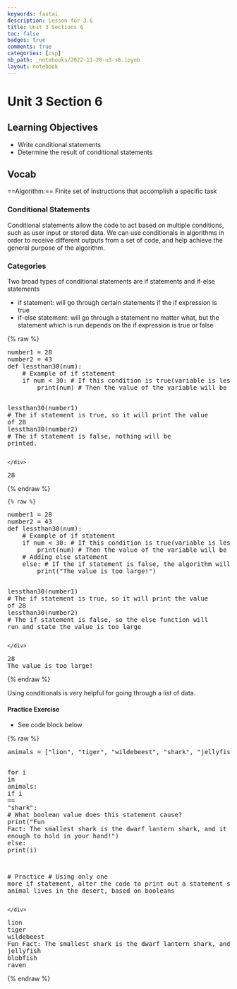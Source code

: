 ```yaml
---
keywords: fastai
description: Lesson for 3.6
title: Unit 3 Sections 6
toc: false
badges: true
comments: true
categories: [csp]
nb_path: _notebooks/2022-11-28-u3-s6.ipynb
layout: notebook
---
```


<!--
#################################################
### THIS FILE WAS AUTOGENERATED! DO NOT EDIT! ###
#################################################
# file to edit: _notebooks/2022-11-28-u3-s6.ipynb
-->

<div class="container" id="notebook-container">
        
<div class="cell border-box-sizing text_cell rendered"><div class="inner_cell">
<div class="text_cell_render border-box-sizing rendered_html">
<h1 id="Unit-3-Section-6">Unit 3 Section 6<a class="anchor-link" href="#Unit-3-Section-6"> </a></h1><h2 id="Learning-Objectives">Learning Objectives<a class="anchor-link" href="#Learning-Objectives"> </a></h2><ul>
<li>Write conditional statements</li>
<li>Determine the result of conditional statements</li>
</ul>
<h2 id="Vocab">Vocab<a class="anchor-link" href="#Vocab"> </a></h2><p>==Algorithm:== Finite set of instructions that accomplish a specific task</p>
<h3 id="Conditional-Statements">Conditional Statements<a class="anchor-link" href="#Conditional-Statements"> </a></h3><p>Conditional statements allow the code to act based on multiple conditions, such as user input or stored data. We can use conditionals in algorithms in order to receive different outputs from a set of code, and help achieve the general purpose of the algorithm.</p>
<h3 id="Categories">Categories<a class="anchor-link" href="#Categories"> </a></h3><p>Two broad types of conditional statements are if statements and if-else statements</p>
<ul>
<li>if statement: will go through certain statements if the if expression is true</li>
<li>if-else statement: will go through a statement no matter what, but the statement which is run depends on the if expression is true or false</li>
</ul>

</div>
</div>
</div>
    {% raw %}
    
<div class="cell border-box-sizing code_cell rendered">
<div class="input">

<div class="inner_cell">
    <div class="input_area">
<div class=" highlight hl-ipython3"><pre><span></span><span class="n">number1</span> <span class="o">=</span> <span class="mi">28</span>
<span class="n">number2</span> <span class="o">=</span> <span class="mi">43</span>
<span class="k">def</span> <span class="nf">lessthan30</span><span class="p">(</span><span class="n">num</span><span class="p">):</span>
    <span class="c1"># Example of if statement</span>
    <span class="k">if</span> <span class="n">num</span> <span class="o">&lt;</span> <span class="mi">30</span><span class="p">:</span> <span class="c1"># If this condition is true(variable is less than 30)</span>
        <span class="nb">print</span><span class="p">(</span><span class="n">num</span><span class="p">)</span> <span class="c1"># Then the value of the variable will be printed</span>

<span class="n">lessthan30</span><span class="p">(</span><span class="n">number1</span><span class="p">)</span> <span class="c1"># The if statement is true, so it will print the value of 28</span>
<span class="n">lessthan30</span><span class="p">(</span><span class="n">number2</span><span class="p">)</span> <span class="c1"># The if statement is false, nothing will be printed.</span>
</pre></div>

    </div>
</div>
</div>

<div class="output_wrapper">
<div class="output">

<div class="output_area">

<div class="output_subarea output_stream output_stdout output_text">
<pre>28
</pre>
</div>
</div>

</div>
</div>

</div>
    {% endraw %}

    {% raw %}
    
<div class="cell border-box-sizing code_cell rendered">
<div class="input">

<div class="inner_cell">
    <div class="input_area">
<div class=" highlight hl-ipython3"><pre><span></span><span class="n">number1</span> <span class="o">=</span> <span class="mi">28</span>
<span class="n">number2</span> <span class="o">=</span> <span class="mi">43</span>
<span class="k">def</span> <span class="nf">lessthan30</span><span class="p">(</span><span class="n">num</span><span class="p">):</span>
    <span class="c1"># Example of if statement</span>
    <span class="k">if</span> <span class="n">num</span> <span class="o">&lt;</span> <span class="mi">30</span><span class="p">:</span> <span class="c1"># If this condition is true(variable is less than 30)</span>
        <span class="nb">print</span><span class="p">(</span><span class="n">num</span><span class="p">)</span> <span class="c1"># Then the value of the variable will be printed</span>
    <span class="c1"># Adding else statement</span>
    <span class="k">else</span><span class="p">:</span> <span class="c1"># If the if statement is false, the algorithm will go to this statement</span>
        <span class="nb">print</span><span class="p">(</span><span class="s2">&quot;The value is too large!&quot;</span><span class="p">)</span>

<span class="n">lessthan30</span><span class="p">(</span><span class="n">number1</span><span class="p">)</span> <span class="c1"># The if statement is true, so it will print the value of 28</span>
<span class="n">lessthan30</span><span class="p">(</span><span class="n">number2</span><span class="p">)</span> <span class="c1"># The if statement is false, so the else function will run and state the value is too large</span>
</pre></div>

    </div>
</div>
</div>

<div class="output_wrapper">
<div class="output">

<div class="output_area">

<div class="output_subarea output_stream output_stdout output_text">
<pre>28
The value is too large!
</pre>
</div>
</div>

</div>
</div>

</div>
    {% endraw %}

<div class="cell border-box-sizing text_cell rendered"><div class="inner_cell">
<div class="text_cell_render border-box-sizing rendered_html">
<p>Using conditionals is very helpful for going through a list of data.</p>
<h4 id="Practice-Exercise">Practice Exercise<a class="anchor-link" href="#Practice-Exercise"> </a></h4><ul>
<li>See code block below</li>
</ul>

</div>
</div>
</div>
    {% raw %}
    
<div class="cell border-box-sizing code_cell rendered">
<div class="input">

<div class="inner_cell">
    <div class="input_area">
<div class=" highlight hl-ipython3"><pre><span></span><span class="n">animals</span> <span class="o">=</span> <span class="p">[</span><span class="s2">&quot;lion&quot;</span><span class="p">,</span> <span class="s2">&quot;tiger&quot;</span><span class="p">,</span> <span class="s2">&quot;wildebeest&quot;</span><span class="p">,</span> <span class="s2">&quot;shark&quot;</span><span class="p">,</span> <span class="s2">&quot;jellyfish&quot;</span><span class="p">,</span> <span class="s2">&quot;blobfish&quot;</span><span class="p">,</span> <span class="s2">&quot;raven&quot;</span><span class="p">]</span>

<span class="k">for</span> <span class="n">i</span> <span class="ow">in</span> <span class="n">animals</span><span class="p">:</span>
    <span class="k">if</span> <span class="n">i</span> <span class="o">==</span> <span class="s2">&quot;shark&quot;</span><span class="p">:</span> <span class="c1"># What boolean value does this statement cause?</span>
        <span class="nb">print</span><span class="p">(</span><span class="s2">&quot;Fun Fact: The smallest shark is the dwarf lantern shark, and it is small enough to hold in your hand!&quot;</span><span class="p">)</span>
    <span class="k">else</span><span class="p">:</span>
        <span class="nb">print</span><span class="p">(</span><span class="n">i</span><span class="p">)</span>

<span class="c1"># Practice</span>
<span class="c1"># Using only one more if statement, alter the code to print out a statement saying if an animal lives in the desert, based on booleans</span>
</pre></div>

    </div>
</div>
</div>

<div class="output_wrapper">
<div class="output">

<div class="output_area">

<div class="output_subarea output_stream output_stdout output_text">
<pre>lion
tiger
wildebeest
Fun Fact: The smallest shark is the dwarf lantern shark, and it is small enough to hold in your hand!
jellyfish
blobfish
raven
</pre>
</div>
</div>

</div>
</div>

</div>
    {% endraw %}

</div>
 

